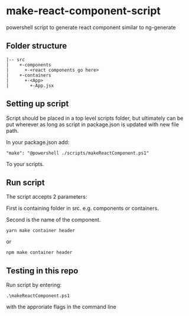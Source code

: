# make-react-component-script

powershell script to generate react component similar to ng-generate

## Folder structure

```
|-- src
|    +-components
|      +-<react components go here>
|    +-containers
|      +-<App>
|        +-App.jsx
```

## Setting up script

Script should be placed in a top level scripts folder, but ultimately can be put wherever as long as script in package.json is updated with new file path.

In your package.json add:

```
"make": "@powershell ./scripts/makeReactComponent.ps1"
```

To your scripts.

## Run script

The script accepts 2 parameters:

First is containing folder in src. e.g. components or containers.

Second is the name of the component.

```
yarn make container header
```

or

```
npm make container header
```

## Testing in this repo

Run script by entering:

```
.\makeReactComponent.ps1
```

with the approriate flags in the command line
